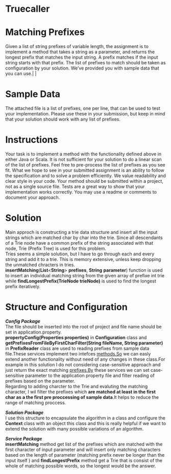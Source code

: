 # Truecaller
<!DOCTYPE html>
<html>


<body class="stackedit">
  <div class="stackedit__html"><h1 id="matching-prefixes">Matching Prefixes</h1>
<p>Given a list of string prefixes of variable length, the assignment is to implement a method that takes a string as a parameter, and returns the longest prefix that matches the input string. A prefix matches if the input string starts with that prefix. The list of prefixes to match should be taken as configuration by your solution. We’ve provided you with sample data that you can use.|  |</p>
<h1 id="sample-data">Sample Data</h1>
<p>The attached file is a list of prefixes, one per line, that can be used to test your implementation. Please use these in your submission, but keep in mind that your solution should work with any list of prefixes.</p>
<h1 id="instructions">Instructions</h1>
<p>Your task is to implement a method with the functionality defined above in either Java or Scala. It is not sufficient for your solution to do a linear scan of the list of prefixes. Feel free to pre-process the list of prefixes as you see fit. What we hope to see in your submitted assignment is an ability to follow the specification and to solve a problem efficiently. We value readability and clear style in your code. Your method should be submitted within a project, not as a single source file. Tests are a great way to show that your implementation works correctly. You may use a readme or comments to document your approach.</p>
<h1 id="solution">Solution</h1>
<p>Main approch is constructing a trie data structure and insert all the input strings which are matched char by char into the trie. Since all descendants of a Trie node have a common prefix of the string associated with that node, Trie (Prefix Tree) is used for this problem.<br>
Tries seems a simple solution, but I have to go through each and every string and add it to a trie. This is memory extensive, unless keep dropping the unmatched chracters in tries.<br>
<strong>insertMatching</strong>(<strong>List</strong>&lt;<strong>String</strong>&gt; <strong>prefixes</strong>, <strong>String</strong> <strong>parameter</strong>)  function is used to insert an individual matching string from the given array of prefixe int trie while  <strong>findLongestPrefix(TrieNode trieNode)</strong>  is used to find  the longest prefix iteratively.</p>
<h1 id="structure-and-configuration">Structure and Configuration</h1>
<p><em><strong>Config Package</strong></em><br>
The file should be inserted into the root of project and file name should be set in application.property.<br>
<strong>propertyConfig(Properties properties)</strong> in <strong>Configuration</strong> class and <strong>getPrefixesFromFileByFirstCharFilter(String fileName, String parameter)</strong> in <strong>PrefixReader</strong> class are used to reading prefixes from sample data file.These services implement two intefces <a href="http://methods.So">methods.So</a> we can easly extend another functionality without need of any changes in these class.For example in this solution I do not considering case-sensitive approach and just return the exact matching <a href="http://prefixes.By">prefixes.By</a> these services we can set case-sensitive parameter to the application property file and filter reading of prefixes based on the parameter.<br>
Regarding to adding charcter to the Trie and evaluting the matching character, I wil filter the prefixes which <strong>are matched at least in the first char as a the first pre proccessing of sample data</strong>.It helps to reduce the range of matching proccess.</p>
<p><em><strong>Solution Package</strong></em><br>
I use this structure to encapsulate the algorithm in a class and configure the <strong>Context</strong> class with an object this class and this is really helpful if we want to extend the solution with many possible variations of an algorithm.</p>
<p><em><strong>Service Package</strong></em><br>
<strong>insertMatching</strong> method get list of the prefixes which are matched with the first character of input parameter and will insert only matching characters based on the length of parameter (matching prefix never be longer than the input itself ) and <strong>findLongestPrefix</strong> method get a Trie that is consist of the whole of matching possible words, so the longest would be the answer.</p>

</div>
</body>

</html>
